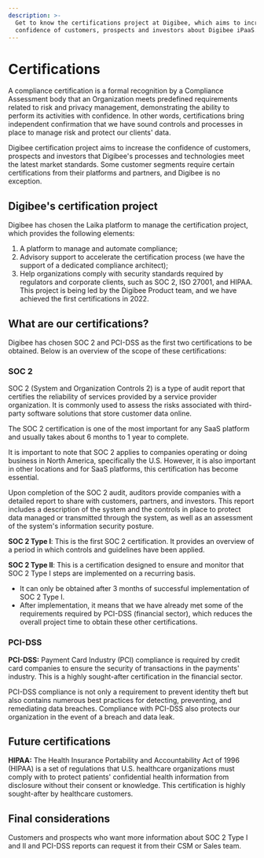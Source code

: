```yaml
---
description: >-
  Get to know the certifications project at Digibee, which aims to increase the
  confidence of customers, prospects and investors about Digibee iPaaS.
---
```


# Certifications

A compliance certification is a formal recognition by a Compliance Assessment body that an Organization meets predefined requirements related to risk and privacy management, demonstrating the ability to perform its activities with confidence. In other words, certifications bring independent confirmation that we have sound controls and processes in place to manage risk and protect our clients' data.

Digibee certification project aims to increase the confidence of customers, prospects and investors that Digibee's processes and technologies meet the latest market standards. Some customer segments require certain certifications from their platforms and partners, and Digibee is no exception.

## Digibee's certification project

Digibee has chosen the Laika platform to manage the certification project, which provides the following elements:

1. A platform to manage and automate compliance;
2. Advisory support to accelerate the certification process (we have the support of a dedicated compliance architect);
3. Help organizations comply with security standards required by regulators and corporate clients, such as SOC 2, ISO 27001, and HIPAA. This project is being led by the Digibee Product team, and we have achieved the first certifications in 2022.

## What are our certifications? <a href="#h_d25b827c3f" id="h_d25b827c3f"></a>

Digibee has chosen SOC 2 and PCI-DSS as the first two certifications to be obtained. Below is an overview of the scope of these certifications:

### SOC 2 <a href="#h_b79e5a68c9" id="h_b79e5a68c9"></a>

SOC 2 (System and Organization Controls 2) is a type of audit report that certifies the reliability of services provided by a service provider organization. It is commonly used to assess the risks associated with third-party software solutions that store customer data online.

The SOC 2 certification is one of the most important for any SaaS platform and usually takes about 6 months to 1 year to complete.

It is important to note that SOC 2 applies to companies operating or doing business in North America, specifically the U.S. However, it is also important in other locations and for SaaS platforms, this certification has become essential.

Upon completion of the SOC 2 audit, auditors provide companies with a detailed report to share with customers, partners, and investors. This report includes a description of the system and the controls in place to protect data managed or transmitted through the system, as well as an assessment of the system's information security posture.

**SOC 2 Type I**: This is the first SOC 2 certification. It provides an overview of a period in which controls and guidelines have been applied.

**SOC 2 Type II**: This is a certification designed to ensure and monitor that SOC 2 Type I steps are implemented on a recurring basis.

* It can only be obtained after 3 months of successful implementation of SOC 2 Type I.
* After implementation, it means that we have already met some of the requirements required by PCI-DSS (financial sector), which reduces the overall project time to obtain these other certifications.

### PCI-DSS <a href="#h_e13059e731" id="h_e13059e731"></a>

**PCI-DSS:** Payment Card Industry (PCI) compliance is required by credit card companies to ensure the security of transactions in the payments' industry. This is a highly sought-after certification in the financial sector.

PCI-DSS compliance is not only a requirement to prevent identity theft but also contains numerous best practices for detecting, preventing, and remediating data breaches. Compliance with PCI-DSS also protects our organization in the event of a breach and data leak.

## Future certifications

**HIPAA:** The Health Insurance Portability and Accountability Act of 1996 (HIPAA) is a set of regulations that U.S. healthcare organizations must comply with to protect patients' confidential health information from disclosure without their consent or knowledge. This certification is highly sought-after by healthcare customers.

## Final considerations <a href="#h_078f5b22e4" id="h_078f5b22e4"></a>

Customers and prospects who want more information about SOC 2 Type I and II and PCI-DSS reports can request it from their CSM or Sales team.

